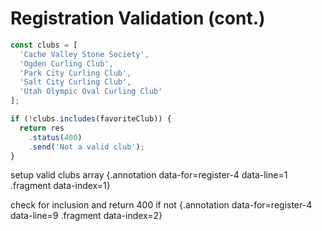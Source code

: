 # Registration Validation (cont.)

<div class='row'>
<div class='cell-4'>

```js {#register-4}
const clubs = [
  'Cache Valley Stone Society',
  'Ogden Curling Club',
  'Park City Curling Club',
  'Salt City Curling Club',
  'Utah Olympic Oval Curling Club'
];

if (!clubs.includes(favoriteClub)) {
  return res
    .status(400)
    .send('Not a valid club');
}
```

</div>
<div class='cell-2 smallest'>

setup valid clubs array {.annotation data-for=register-4 data-line=1 .fragment data-index=1}

check for inclusion and return 400 if not {.annotation data-for=register-4 data-line=9 .fragment data-index=2}

</div>
</div>


